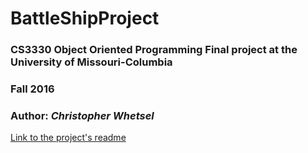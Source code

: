 # BattleShipProject

### CS3330 Object Oriented Programming Final project at the University of Missouri-Columbia
### Fall 2016 
### Author: *Christopher Whetsel*

[Link to the project's readme](../blob/master/LICENSE)

